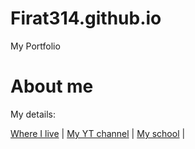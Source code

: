 # Firat314.github.io
My Portfolio
<!DOCTYPE html>
<html>
<body>
<h1>About me</h1>
<p>My details:</p>
<nav>
<a href="https://www.google.com/maps/@39.8622924,33.4717345,3a,15y,132.21h,99.15t/data=!3m7!1e1!3m5!1sW1XiF--xZTQg5zbqu0tSDw!2e0!6shttps:%2F%2Fstreetviewpixels-pa.googleapis.com%2Fv1%2Fthumbnail%3Fcb_client%3Dmaps_sv.tactile%26w%3D900%26h%3D600%26pitch%3D-9.153202528484144%26panoid%3DW1XiF--xZTQg5zbqu0tSDw%26yaw%3D132.20702913485056!7i16384!8i8192?entry=ttu&g_ep=EgoyMDI1MDIxOS4xIKXMDSoASAFQAw%3D%3D">Where I live</a> |
<a href="https://www.youtube.com/@Yumoshhhplaysz01"> My YT channel</a> |
<a href="https://www.google.com/maps/@42.8115149,74.6264062,3a,90y,165.36h,94.65t/data=!3m7!1e1!3m5!1sba7WX6oL_PZl4nFoVUa9Kw!2e0!6shttps:%2F%2Fstreetviewpixels-pa.googleapis.com%2Fv1%2Fthumbnail%3Fcb_client%3Dmaps_sv.tactile%26w%3D900%26h%3D600%26pitch%3D-4.653020750358365%26panoid%3Dba7WX6oL_PZl4nFoVUa9Kw%26yaw%3D165.35627017154485!7i13312!8i6656?entry=ttu&g_ep=EgoyMDI1MDIxOS4xIKXMDSoASAFQAw%3D%3D">My school</a> |
</nav>
</body>
</html>
